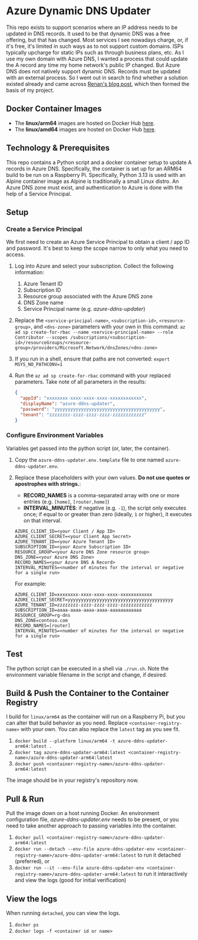 # Azure Dynamic DNS Updater

This repo exists to support scenarios where an IP address needs to be updated in DNS records. It used to be that dynamic DNS was a free offering, but that has changed. Most services I see nowadays charge, or, if it's free, it's limited in such ways as to not support custom domains. ISPs typically upcharge for static IPs such as through business plans, etc. As I use my own domain with Azure DNS, I wanted a process that could update the A record any time my home network's public IP changed. But Azure DNS does not natively support dynamic DNS. Records must be updated with an external process. So I went out in search to find whether a solution existed already and came across [Renan's blog post](https://renanm.com/posts/keep-your-dns-uptodate-with-azure/), which then formed the basis of my project.

## Docker Container Images

- The **linux/arm64** images are hosted on Docker Hub [here](https://hub.docker.com/r/simonkurtzmsft/azure-ddns-updater-arm64).
- The **linux/amd64** images are hosted on Docker Hub [here](https://hub.docker.com/r/simonkurtzmsft/azure-ddns-updater-amd64).

## Technology & Prerequisites

This repo contains a Python script and a docker container setup to update A records in Azure DNS. Specifically, the container is set up for an ARM64 build to be run on a Raspberry Pi. Specifically, Python 3.13 is used with an Alpine container image as Alpine is traditionally a small Linux distro. An Azure DNS zone must exist, and authentication to Azure is done with the help of a Service Principal.

## Setup

### Create a Service Principal

We first need to create an Azure Service Principal to obtain a client / app ID and password. It's best to keep the scope narrow to only what you need to access.

1. Log into Azure and select your subscription. Collect the following information:
    1. Azure Tenant ID
    1. Subscription ID
    1. Resource group associated with the Azure DNS zone
    1. DNS Zone name
    1. Service Principal name (e.g. *azure-ddns-updater*)

1. Replace the `<service-principal-name>`, `<subscription-id>`, `<resource-group>`, and `<dns-zone>` parameters with your own in this command:
    `az ad sp create-for-rbac --name <service-principal-name> --role Contributor --scopes /subscriptions/<subscription-id>/resourceGroups/<resource-group>/providers/Microsoft.Network/dnsZones/<dns-zone>`
1. If you run in a shell, ensure that paths are not converted:
    `export MSYS_NO_PATHCONV=1`
1. Run the `az ad sp create-for-rbac` command with your replaced parameters. Take note of all parameters in the results:

    ```json
   {
      "appId": "xxxxxxxx-xxxx-xxxx-xxxx-xxxxxxxxxxxx",
      "displayName": "azure-ddns-updater",
      "password": "yyyyyyyyyyyyyyyyyyyyyyyyyyyyyyyyyyyyyyyy",
      "tenant": "zzzzzzzz-zzzz-zzzz-zzzz-zzzzzzzzzzzz"
    }
    ```

### Configure Environment Variables

Variables get passed into the python script (or, later, the container).

1. Copy the `azure-ddns-updater.env.template` file to one named `azure-ddns-updater.env`.
1. Replace these placeholders with your own values. **Do not use quotes or apostrophes with strings.**:

    - **RECORD_NAMES** is a comma-separated array with one or more entries (e.g. `[home]`, `[router,home]`)
    - **INTERVAL_MINUTES**: if negative (e.g. `-1`), the script only executes once; if equal to or greater than zero (ideally, `1` or higher), it executes on that interval.

    ```shell
    AZURE_CLIENT_ID=<your Client / App ID>
    AZURE_CLIENT_SECRET=<your Client App Secret>
    AZURE_TENANT_ID=<your Azure Tenant ID>
    SUBSCRIPTION_ID=<your Azure Subscription ID>
    RESOURCE_GROUP=<your Azure DNS Zone resource group>
    DNS_ZONE=<your Azure DNS Zone>
    RECORD_NAMES=<your Azure DNS A Record>
    INTERVAL_MINUTES=<number of minutes for the interval or negative for a single run>
    ```

    For example:

    ```shell
    AZURE_CLIENT_ID=xxxxxxxx-xxxx-xxxx-xxxx-xxxxxxxxxxxx
    AZURE_CLIENT_SECRET=yyyyyyyyyyyyyyyyyyyyyyyyyyyyyyyyyyyyyyyy
    AZURE_TENANT_ID=zzzzzzzz-zzzz-zzzz-zzzz-zzzzzzzzzzzz
    SUBSCRIPTION_ID=aaaa-aaaa-aaaa-aaaa-aaaaaaaaaaaa
    RESOURCE_GROUP=rg-dns
    DNS_ZONE=contoso.com
    RECORD_NAMES=[router]
    INTERVAL_MINUTES=<number of minutes for the interval or negative for a single run>
    ```

## Test

The python script can be executed in a shell via `./run.sh`. Note the environment variable filename in the script and change, if desired.

## Build & Push the Container to the Container Registry

I build for `linux/arm64` as the container will run on a Raspberry Pi, but you can alter that build behavior as you need. Replace `<container-registry-name>` with your own. You can also replace the `latest` tag as you see fit.

1. `docker build --platform linux/arm64 -t azure-ddns-updater-arm64:latest .`
1. `docker tag azure-ddns-updater-arm64:latest <container-registry-name>/azure-ddns-updater-arm64:latest`
1. `docker push <container-registry-name>/azure-ddns-updater-arm64:latest`

The image should be in your registry's repository now.

## Pull & Run

Pull the image down on a host running Docker. An environment configuration file, *azure-ddns-updater.env* needs to be present, or you need to take another approach to passing variables into the container.

1) `docker pull <container-registry-name>/azure-ddns-updater-arm64:latest`
1) `docker run --detach --env-file azure-ddns-updater-env <container-registry-name>/azure-ddns-updater-arm64:latest` to run it detached (preferred), or
1) `docker run --it --env-file azure-ddns-updater-env <container-registry-name>/azure-ddns-updater-arm64:latest` to run it interactively and view the logs (good for initial verification)

## View the logs

When running `detached`, you can view the logs.

1) `docker ps`
1) `docker logs -f <container id or name>`
